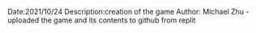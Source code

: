 Date:2021/10/24
Description:creation of the game
Author: Michael Zhu
-uploaded the game and its contents to github from replit
